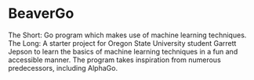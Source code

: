 # BeaverGo
The Short: Go program which makes use of machine learning techniques.
The Long: A starter project for Oregon State University student Garrett Jepson to learn the basics of machine learning techniques in a fun and accessible manner. The program takes inspiration from numerous predecessors, including AlphaGo.
